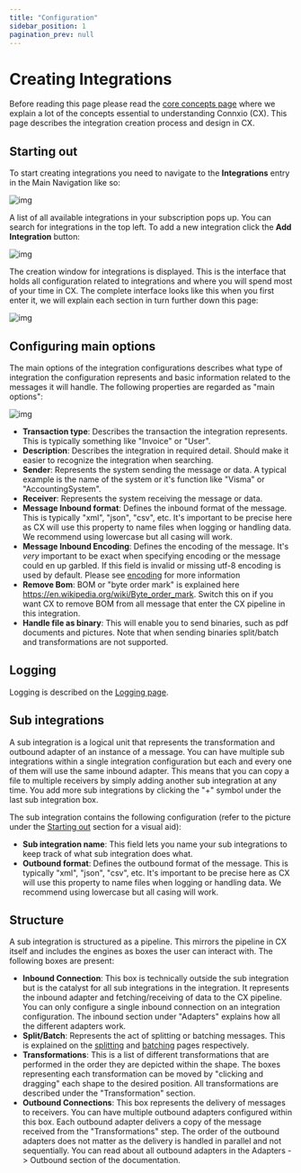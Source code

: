 ```yaml
---
title: "Configuration"
sidebar_position: 1
pagination_prev: null
---
```


# Creating Integrations

Before reading this page please read the [core concepts page](/concepts/core-concepts) where we explain a lot of the concepts essential to understanding Connxio (CX). This page describes the integration creation process and design in CX.

## Starting out

To start creating integrations you need to navigate to the **Integrations** entry in the Main Navigation like so:

![img](https://cmhpictsa.blob.core.windows.net/pictures/Main%20menu%20integrations.png?sv=2020-08-04&st=2021-11-22T11%3A47%3A28Z&se=2040-11-23T11%3A47%3A00Z&sr=b&sp=r&sig=NkET%2FNnvgfdmAqdiOANvzYtvMFfhUe1zro05lotxXs4%3D)

A list of all available integrations in your subscription pops up. You can search for integrations in the top left. To add a new integration click the **Add Integration** button:

![img](https://cmhpictsa.blob.core.windows.net/pictures/Integration%20list%20add%20new.png?sv=2020-08-04&st=2021-11-22T11%3A51%3A17Z&se=2040-11-23T11%3A51%3A00Z&sr=b&sp=r&sig=g8HvLY7odjlBj5uutoMUboHO8%2F%2F2IcZuPloK2P9KadM%3D)

The creation window for integrations is displayed. This is the interface that holds all configuration related to integrations and where you will spend most of your time in CX. The complete interface looks like this when you first enter it, we will explain each section in turn further down this page:

![img](https://cmhpictsa.blob.core.windows.net/pictures/Integrations%20new%20empty%20page.png?sv=2020-08-04&st=2021-11-22T11%3A54%3A36Z&se=2040-11-23T11%3A54%3A00Z&sr=b&sp=r&sig=evjRTSMz52m66jrjBWoOxJGbWTr%2Bvq%2BSM318xEA4O4U%3D)

## Configuring main options

The main options of the integration configurations describes what type of integration the configuration represents and basic information related to the messages it will handle. The following properties are regarded as "main options":

![img](https://cmhpictsa.blob.core.windows.net/pictures/Integration%20main%20options.png?sv=2020-08-04&st=2022-04-06T12%3A19%3A08Z&se=2040-04-07T12%3A19%3A00Z&sr=b&sp=r&sig=2NnJpet7I42hFImaRIlEdWqDcK8D9Z3fbRVxcSAJpUY%3D)

- **Transaction type**: Describes the transaction the integration represents. This is typically something like "Invoice" or "User".
- **Description**: Describes the integration in required detail. Should make it easier to recognize the integration when searching.
- **Sender**: Represents the system sending the message or data. A typical example is the name of the system or it's function like "Visma" or "AccountingSystem".
- **Receiver**: Represents the system receiving the message or data.
- **Message Inbound format**: Defines the inbound format of the message. This is typically "xml", "json", "csv", etc. It's important to be precise here as CX will use this property to name files when logging or handling data. We recommend using lowercase but all casing will work.
- **Message Inbound Encoding**: Defines the encoding of the message. It's _very_ important to be exact when specifying encoding or the message could en up garbled. If this field is invalid or missing utf-8 encoding is used by default. Please see [encoding](/integrations/encoding) for more information
- **Remove Bom**: BOM or "byte order mark" is explained here <https://en.wikipedia.org/wiki/Byte_order_mark>. Switch this on if you want CX to remove BOM from all message that enter the CX pipeline in this integration.
- **Handle file as binary**: This will enable you to send binaries, such as pdf documents and pictures. Note that when sending binaries split/batch and transformations are not supported.

## Logging

Logging is described on the [Logging page](/integrations/logging).

## Sub integrations

A sub integration is a logical unit that represents the transformation and outbound adapter of an instance of a message. You can have multiple sub integrations within a single integration configuration but each and every one of them will use the same inbound adapter. This means that you can copy a file to multiple receivers by simply adding another sub integration at any time. You add more sub integrations by clicking the "+" symbol under the last sub integration box.

The sub integration contains the following configuration (refer to the picture under the [Starting out](#starting-out) section for a visual aid):

- **Sub integration name**: This field lets you name your sub integrations to keep track of what sub integration does what.
- **Outbound format**: Defines the outbound format of the message. This is typically "xml", "json", "csv", etc. It's important to be precise here as CX will use this property to name files when logging or handling data. We recommend using lowercase but all casing will work.

## Structure

A sub integration is structured as a pipeline. This mirrors the pipeline in CX itself and includes the engines as boxes the user can interact with. The following boxes are present:

- **Inbound Connection**: This box is technically outside the sub integration but is the catalyst for all sub integrations in the integration. It represents the inbound adapter and fetching/receiving of data to the CX pipeline. You can only configure a single inbound connection on an integration configuration. The inbound section under "Adapters" explains how all the different adapters work.
- **Split/Batch**: Represents the act of splitting or batching messages. This is explained on the [splitting](/integrations/transformation/splitting) and [batching](/integrations/transformation/batching) pages respectively.
- **Transformations**: This is a list of different transformations that are performed in the order they are depicted within the shape. The boxes representing each transformation can be moved by "clicking and dragging" each shape to the desired position. All transformations are described under the "Transformation" section.
- **Outbound Connections**: This box represents the delivery of messages to receivers. You can have multiple outbound adapters configured within this box. Each outbound adapter delivers a copy of the message received from the "Transformations" step. The order of the outbound adapters does not matter as the delivery is handled in parallel and not sequentially. You can read about all outbound adapters in the Adapters -> Outbound section of the documentation.
